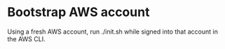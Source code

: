 # Bootstrap AWS account 
Using a fresh AWS account, run ./init.sh while signed into that account in the AWS CLI.
